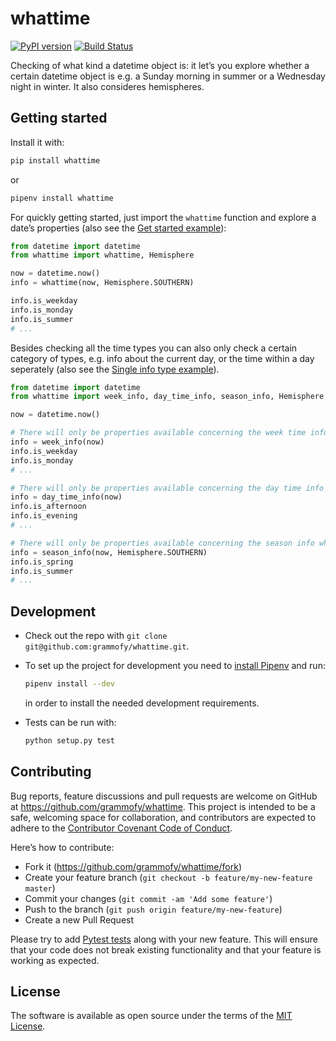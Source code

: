 # whattime

[![PyPI version](https://badge.fury.io/py/whattime.svg)](https://badge.fury.io/py/whattime)
[![Build Status](https://travis-ci.org/grammofy/whattime.svg?branch=master)](https://travis-ci.org/grammofy/whattime)

Checking of what kind a datetime object is: it let’s you explore whether a certain datetime object is e.g. a Sunday morning in summer or a Wednesday night in winter. It also consideres hemispheres.

## Getting started

Install it with:

```bash
pip install whattime
```

or 

```bash
pipenv install whattime
```

For quickly getting started, just import the `whattime` function and explore a date’s properties (also see the [Get started example](https://github.com/grammofy/whattime/blob/master/examples/get_started.py)):

```python
from datetime import datetime
from whattime import whattime, Hemisphere

now = datetime.now()
info = whattime(now, Hemisphere.SOUTHERN)

info.is_weekday
info.is_monday
info.is_summer
# ...
```

Besides checking all the time types you can also only check a certain category of types, e.g. info about the current day, or the time within a day seperately (also see the [Single info type example](https://github.com/grammofy/whattime/blob/master/examples/using_certain_descriptors_only.py)).

```python
from datetime import datetime
from whattime import week_info, day_time_info, season_info, Hemisphere

now = datetime.now()

# There will only be properties available concerning the week time info when using week_info():
info = week_info(now)
info.is_weekday
info.is_monday
# ...

# There will only be properties available concerning the day time info when using day_time_info():
info = day_time_info(now)
info.is_afternoon
info.is_evening
# ...

# There will only be properties available concerning the season info when using season_info():
info = season_info(now, Hemisphere.SOUTHERN)
info.is_spring
info.is_summer
# ...
```

## Development

* Check out the repo with `git clone git@github.com:grammofy/whattime.git`.
* To set up the project for development you need to [install Pipenv](https://pipenv.readthedocs.io/en/latest/install/#installing-pipenv) and run:  
  ```bash
  pipenv install --dev
  ```
  in order to install the needed development requirements.

* Tests can be run with: 
  ```bash
  python setup.py test
  ```

## Contributing

Bug reports, feature discussions and pull requests are welcome on GitHub at https://github.com/grammofy/whattime. This project is intended to be a safe, welcoming space for collaboration, and contributors are expected to adhere to the [Contributor Covenant Code of Conduct](https://github.com/grammofy/whattime/blob/master/CODE_OF_CONDUCT.md).

Here’s how to contribute:

* Fork it (https://github.com/grammofy/whattime/fork)
* Create your feature branch (`git checkout -b feature/my-new-feature master`)
* Commit your changes (`git commit -am 'Add some feature'`)
* Push to the branch (`git push origin feature/my-new-feature`)
* Create a new Pull Request

Please try to add [Pytest tests](https://pytest.org/en/latest/getting-started.html) along with your new feature. This will ensure that your code does not break existing functionality and that your feature is working as expected.

## License

The software is available as open source under the terms of the [MIT License](https://github.com/grammofy/whattime/blob/master/LICENSE.txt).
